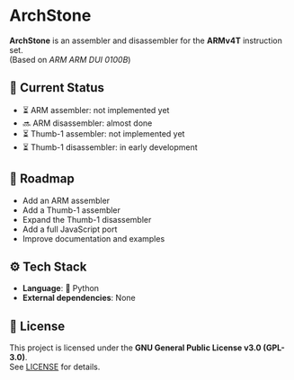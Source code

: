 # ArchStone

**ArchStone** is an assembler and disassembler for the **ARMv4T** instruction set.  
(Based on *ARM ARM DUI 0100B*)

## 🚧 Current Status

- ⏳ ARM assembler: not implemented yet  
- 🔜 ARM disassembler: almost done  
- ⏳ Thumb-1 assembler: not implemented yet  
- ⏳ Thumb-1 disassembler: in early development  

## 🚀 Roadmap

- Add an ARM assembler  
- Add a Thumb-1 assembler  
- Expand the Thumb-1 disassembler  
- Add a full JavaScript port  
- Improve documentation and examples  

## ⚙️ Tech Stack

- **Language**: 🐍 Python  
- **External dependencies**: None  

## 📜 License

This project is licensed under the **GNU General Public License v3.0 (GPL-3.0)**.  
See [LICENSE](./LICENSE) for details.
